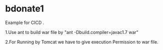 # bdonate1 

Example for CICD . 

1.Use ant to build war file by "ant -Dbuild.compiler=javac1.7 war"

2.For Running by Tomcat we have to give execution Permission to war file. 
